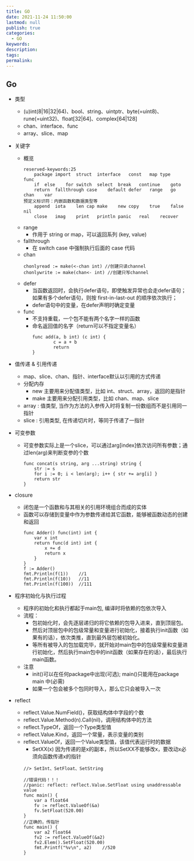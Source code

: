 ```yaml
---
title: GO
date: 2021-11-24 11:50:00
lastmod: null
publish: true
categories: 
  - GO
keywords: 
description:
tags: 
permalink:
---
```


## Go
- 类型
    + (u)int(8|16|32|64)、bool、string、uintptr、byte(=uint8)、rune(=uint32)、float[32|64]、complex[64|128]
    + chan、interface、func
    + array、slice、map
- 关键字
  + 概览
    ```
    reserved-keywords:25
        package	import	struct	interface	const	map	type	func	
        if	else	for	switch	select	break	continue	goto
        return	fallthrough	case	default	defer	range	go	chan	var
    预定义标识符：内嵌函数和数据类型等
        append	iota	len	cap	make	new	copy	true	false nil
        close	imag	print	println	panic	real	recover
    ```
  + range 
    - 作用于 string or map，可以返回系列 (key, value)
  + fallthrough
    - 在 switch case 中强制执行后面的 case 代码
  + chan
    ```
    chonlyread := make(<-chan int) //创建只读channel 
    chonlywrite := make(chan<- int) //创建只写channel    
    ```
  + defer
    - 当函数返回时，会执行defer语句，即使触发异常也会走defer语句；如果有多个defer语句，则按 first-in-last-out 的顺序依次执行；
    - defer语句中的变量，在defer声明时确定变量
  + func
    - 不支持重载，一个包不能有两个名字一样的函数
    - 命名返回值的名字（return可以不指定变量名）
        ```
        func add(a, b int) (c int) {
                c = a + b
                return
        }
        ```
- 值传递 & 引用传递
  + map、slice、chan、指针、interface默认以引用的方式传递
  + 分配内存
    - new 主要用来分配值类型，比如 int、struct、array，返回的是指针
    - make 主要用来分配引用类型，比如 chan、map、slice
  + array : 值类型, 当作为方法的入参传入时将复制一份数组而不是引用同一指针
  + slice : 引用类型, 在传递切片时，等同于传递了一指针

- 可变参数
  + 可变参数实际上是一个slice，可以通过arg[index]依次访问所有参数；通过len(arg)来判断变参的个数
    ```
    func concat(s string, arg ...string) string {
        str := s
        for i := 0; i < len(arg); i++ { str += arg[i] }
        return str
    }
    ```
- closure
  - 闭包是一个函数和与其相关的引用环境组合而成的实体
  - 函数可以存储到变量中作为参数传递给其它函数，能够被函数动态的创建和返回
      ```
      func Adder() func(int) int {
          var x int
          return func(d int) int {
              x += d
              return x
          }
      }
      f := Adder()
      fmt.Println(f(1))    //1
      fmt.Println(f(10))   //11
      fmt.Println(f(100))  //111
      ```
- 程序初始化与执行过程
  - 程序的初始化和执行都起于main包, 编译时将依赖的包依次导入
  - 流程：
    + 包初始化时，会先逐层递归的将它依赖的包导入进来，直到顶层包。
    + 然后对顶层包中的包级常量和变量进行初始化，接着执行init函数（如果有的话），依次类推，直到最外层包被初始化。
    + 等所有被导入的包加载完毕，就开始对main包中的包级常量和变量进行初始化，然后执行main包中的init函数（如果存在的话），最后执行main函数。
  - 注意
    + init()可以在任何package中出现(可选); main()只能用在package main 中(必需)
    + 如果一个包会被多个包同时导入，那么它只会被导入一次
- reflect
  - reflect.Value.NumField()，获取结构体中字段的个数
  - reflect.Value.Method(n).Call(nil)，调用结构体中的方法
  - reflect.TypeOf，返回一个Type类型值
  - reflect.Value.Kind，返回一个常量，表示变量的类别
  - reflect.ValueOf，返回一个Value类型值，该值代表运行时的数据
      + SetXX(x) 因为传递的是x的副本，所以SetXX不能够改x，要改动x必须向函数传递x的指针 
      ```
      //> SetInt、SetFloat、SetString

      //错误代码！！！
      //panic: reflect: reflect.Value.SetFloat using unaddressable value
      func main() {
          var a float64
          fv := reflect.ValueOf(&a)
          fv.SetFloat(520.00)
      }
      //正确的，传指针
      func main() {
          var a2 float64
          fv2 := reflect.ValueOf(&a2)
          fv2.Elem().SetFloat(520.00)
          fmt.Printf("%v\n", a2)    //520
      }
      ```

